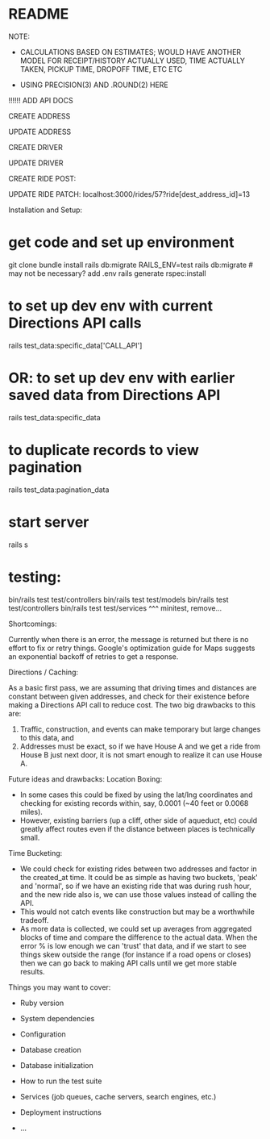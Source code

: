 # README

NOTE:
* CALCULATIONS BASED ON ESTIMATES; WOULD HAVE ANOTHER MODEL FOR RECEIPT/HISTORY ACTUALLY USED, TIME ACTUALLY TAKEN, PICKUP TIME, DROPOFF TIME, ETC ETC

* USING PRECISION(3) AND .ROUND(2) HERE


!!!!!! ADD API DOCS


CREATE ADDRESS

UPDATE ADDRESS

CREATE DRIVER

UPDATE DRIVER


CREATE RIDE
POST:

UPDATE RIDE
PATCH: localhost:3000/rides/57?ride[dest_address_id]=13



Installation and Setup:

# get code and set up environment
git clone
bundle install
rails db:migrate
RAILS_ENV=test rails db:migrate  # may not be necessary?
add .env
rails generate rspec:install

# to set up dev env with current Directions API calls
rails test_data:specific_data\['CALL_API'\]
# OR: to set up dev env with earlier saved data from Directions API
rails test_data:specific_data

# to duplicate records to view pagination
rails test_data:pagination_data

# start server
rails s

# testing:
bin/rails test test/controllers
bin/rails test test/models
bin/rails test test/controllers
bin/rails test test/services
^^^ minitest, remove...




Shortcomings:

Currently when there is an error, the message is returned but there is no effort to fix or retry things. Google's optimization guide for Maps suggests an exponential backoff of retries to get a response.


Directions / Caching:

As a basic first pass, we are assuming that driving times and distances are constant between given addresses, and check for their existence before making a Directions API call to reduce cost. The two big drawbacks to this are:
1) Traffic, construction, and events can make temporary but large changes to this data, and
2) Addresses must be exact, so if we have House A and we get a ride from House B just next door, it is not smart enough to realize it can use House A.


Future ideas and drawbacks:
Location Boxing:
* In some cases this could be fixed by using the lat/lng coordinates and checking for existing records within, say, 0.0001 (~40 feet or 0.0068 miles).
* However, existing barriers (up a cliff, other side of aqueduct, etc) could greatly affect routes even if the distance between places is technically small.

Time Bucketing:
* We could check for existing rides between two addresses and factor in the created_at time. It could be as simple as having two buckets, 'peak' and 'normal', so if we have an existing ride that was during rush hour, and the new ride also is, we can use those values instead of calling the API.
* This would not catch events like construction but may be a worthwhile tradeoff.
* As more data is collected, we could set up averages from aggregated blocks of time and compare the difference to the actual data. When the error % is low enough we can 'trust' that data, and if we start to see things skew outside the range (for instance if a road opens or closes) then we can go back to making API calls until we get more stable results.







Things you may want to cover:

* Ruby version

* System dependencies

* Configuration

* Database creation

* Database initialization

* How to run the test suite

* Services (job queues, cache servers, search engines, etc.)

* Deployment instructions

* ...
